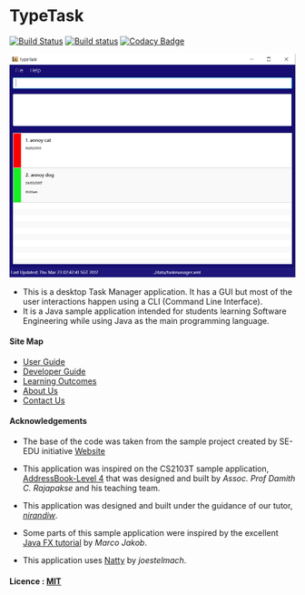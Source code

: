 # TypeTask

[![Build Status](https://travis-ci.org/CS2103JAN2017-T09-B2/main.svg?branch=master)](https://travis-ci.org/CS2103JAN2017-T09-B2/main)
[![Build status](https://ci.appveyor.com/api/projects/status/tmk1f4divuhbfrj2/branch/master?svg=true)](https://ci.appveyor.com/project/LWWenz/main/branch/master)
[![Codacy Badge](https://api.codacy.com/project/badge/Grade/7c967dd5e5a64457b0fae1dc7ac79433)](https://www.codacy.com/app/LWWenz/main?utm_source=github.com&amp;utm_medium=referral&amp;utm_content=CS2103JAN2017-T09-B2/main&amp;utm_campaign=Badge_Grade)

<img src="docs/images/Ui.png" width="600"><br>

* This is a desktop Task Manager application. It has a GUI but most of the user interactions happen using
  a CLI (Command Line Interface).
* It is a Java sample application intended for students learning Software Engineering while using Java as
  the main programming language.


#### Site Map
* [User Guide](docs/UserGuide.md)
* [Developer Guide](docs/DeveloperGuide.md)
* [Learning Outcomes](docs/LearningOutcomes.md)
* [About Us](docs/AboutUs.md)
* [Contact Us](docs/ContactUs.md)


#### Acknowledgements

* The base of the code was taken from the sample project created by SE-EDU initiative
  [Website](https://github.com/se-edu/)

* This application was inspired on the CS2103T sample application, [AddressBook-Level 4](https://github.com/nus-cs2103-AY1617S2/addressbook-level4) that was designed and built by *Assoc. Prof Damith C. Rajapakse* and his teaching team.

* This application was designed and built under the guidance of our tutor, *[nirandiw](https://github.com/nirandiw)*.

* Some parts of this sample application were inspired by the excellent
  [Java FX tutorial](http://code.makery.ch/library/javafx-8-tutorial/) by *Marco Jakob*.
  
* This application uses [Natty](https://github.com/joestelmach/natty) by *joestelmach*.

#### Licence : [MIT](LICENSE)
